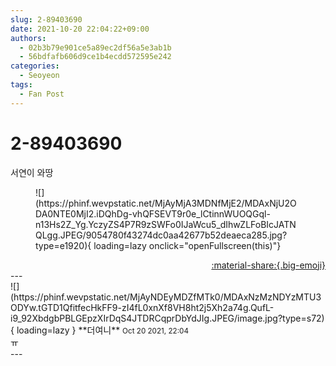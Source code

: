 ```yaml
---
slug: 2-89403690
date: 2021-10-20 22:04:22+09:00
authors:
  - 02b3b79e901ce5a89ec2df56a5e3ab1b
  - 56bdfafb606d9ce1b4ecdd572595e242
categories:
  - Seoyeon
tags:
  - Fan Post
---
```


# 2-89403690

<div class="post-container" markdown="1">
<div class="content-container md-sidebar__scrollwrap" markdown="1">

서연이 와땅
<figure markdown="1">
![](https://phinf.wevpstatic.net/MjAyMjA3MDNfMjE2/MDAxNjU2ODA0NTE0MjI2.iDQhDg-vhQFSEVT9r0e_lCtinnWUOQGql-n13Hs2Z_Yg.YczyZS4P7R9zSWFo0IJaWcu5_dIhwZLFoBIcJATNQLgg.JPEG/9054780f43274dc0aa42677b52deaeca285.jpg?type=e1920){ loading=lazy onclick="openFullscreen(this)"}
</figure>


</div>
</div>

<div style="text-align: right;" markdown="1">
<a href="https://weverse.io/fromis9/fanpost/2-89403690" style="text-align: right;">:material-share:{.big-emoji}</a>
</div>
---

<div class="comments-container md-sidebar__scrollwrap" markdown="1">
<div class="comment" markdown="1">
<div class='id-container' markdown="1">
![](https://phinf.wevpstatic.net/MjAyNDEyMDZfMTk0/MDAxNzMzNDYzMTU3ODYw.tGTD1QfitfecHkFF9-zI4fL0xnXf8VH8ht2j5Xh2a74g.QufL-i9_92XbdgbPBLGEpzXIrDqS4JTDRCqprDbYdJIg.JPEG/image.jpg?type=s72){ loading=lazy }
**<span class="artist">더여니</span>** <small>Oct 20 2021, 22:04</small><br>
</div>
<div class='comment-body' markdown="1">
ㅠ
</div>
</div>
</div>
---
